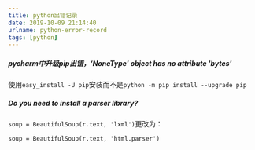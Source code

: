 ```yaml
---
title: python出错记录
date: 2019-10-09 21:14:40
urlname: python-error-record
tags: [python]
---
```


##### pycharm中升级pip出错，‘NoneType' object has no attribute 'bytes'

<!--more-->

使用`easy_install -U pip`安装而不是`python -m pip install --upgrade pip`

##### Do you need to install a parser library?

`soup = BeautifulSoup(r.text, 'lxml')`更改为：

`soup = BeautifulSoup(r.text, 'html.parser')`